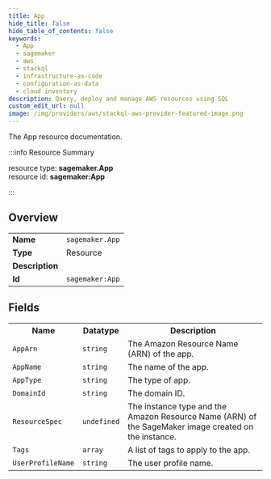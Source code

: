 ```yaml
---
title: App
hide_title: false
hide_table_of_contents: false
keywords:
  - App
  - sagemaker
  - aws
  - stackql
  - infrastructure-as-code
  - configuration-as-data
  - cloud inventory
description: Query, deploy and manage AWS resources using SQL
custom_edit_url: null
image: /img/providers/aws/stackql-aws-provider-featured-image.png
---
```

The App resource documentation.

:::info Resource Summary

<div class="row">
<div class="providerDocColumn">
<span>resource type:&nbsp;<b>sagemaker.App</b></span><br />
<span>resource id:&nbsp;<b>sagemaker:App</b></span><br />
</div>
</div>

:::

## Overview
<table><tbody>
<tr><td><b>Name</b></td><td><code>sagemaker.App</code></td></tr>
<tr><td><b>Type</b></td><td>Resource</td></tr>
<tr><td><b>Description</b></td><td></td></tr>
<tr><td><b>Id</b></td><td><code>sagemaker:App</code></td></tr>
</tbody></table>

## Fields
<table><tbody>
<tr><th>Name</th><th>Datatype</th><th>Description</th></tr>
<tr><td><code>AppArn</code></td><td><code>string</code></td><td>The Amazon Resource Name (ARN) of the app.</td></tr><tr><td><code>AppName</code></td><td><code>string</code></td><td>The name of the app.</td></tr><tr><td><code>AppType</code></td><td><code>string</code></td><td>The type of app.</td></tr><tr><td><code>DomainId</code></td><td><code>string</code></td><td>The domain ID.</td></tr><tr><td><code>ResourceSpec</code></td><td><code>undefined</code></td><td>The instance type and the Amazon Resource Name (ARN) of the SageMaker image created on the instance.</td></tr><tr><td><code>Tags</code></td><td><code>array</code></td><td>A list of tags to apply to the app.</td></tr><tr><td><code>UserProfileName</code></td><td><code>string</code></td><td>The user profile name.</td></tr>
</tbody></table>